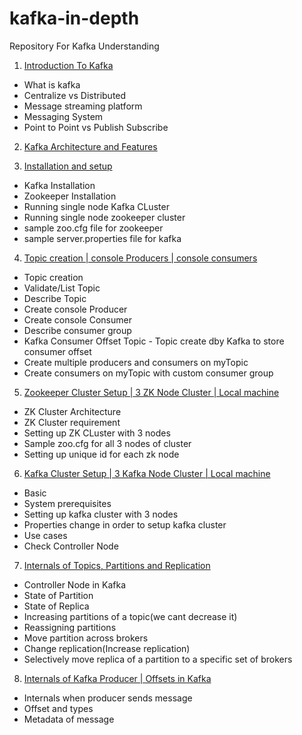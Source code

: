# kafka-in-depth
Repository For Kafka Understanding

1) [Introduction To Kafka](./src/main/learning/1_introduction)

- What is kafka
- Centralize vs Distributed
- Message streaming platform
- Messaging System
- Point to Point vs Publish Subscribe

2) [Kafka Architecture and Features](./src/main/learning/2_architecture)

3) [Installation and setup](./src/main/learning/3_InstallationAndSetup)
- Kafka Installation
- Zookeeper Installation
- Running single node Kafka CLuster
- Running single node zookeeper cluster
- sample zoo.cfg file for zookeeper
- sample server.properties file for kafka

4) [Topic creation | console Producers | console consumers](./src/main/learning/4_TopicAndConsoleProducerConsumer)
- Topic creation
- Validate/List Topic
- Describe Topic
- Create console Producer
- Create console Consumer
- Describe consumer group
- Kafka Consumer Offset Topic - Topic create dby Kafka to store consumer offset
- Create multiple producers and consumers on myTopic
- Create consumers on myTopic with custom consumer group

5) [Zookeeper Cluster Setup | 3 ZK Node Cluster | Local machine](./src/main/learning/5_ZK_Cluster_Setup)
- ZK Cluster Architecture
- ZK Cluster requirement
- Setting up ZK CLuster with 3 nodes
- Sample zoo.cfg for all 3 nodes of cluster
- Setting up unique id for each zk node

6) [Kafka Cluster Setup | 3 Kafka Node Cluster | Local machine](./src/main/learning/6_Kafka_Cluster_Setup)
- Basic
- System prerequisites
- Setting up kafka cluster with 3 nodes
- Properties change in order to setup kafka cluster
- Use cases
- Check Controller Node

7) [Internals of Topics, Partitions and Replication](./src/main/learning/7_InternalsOfTopicsPartitionsAndReplication)
- Controller Node in Kafka
- State of Partition
- State of Replica
- Increasing partitions of a topic(we cant decrease it)
- Reassigning partitions
- Move partition across brokers
- Change replication(Increase replication)
- Selectively move replica of a partition to a specific set of brokers

8) [Internals of Kafka Producer | Offsets in Kafka]()
- Internals when producer sends message
- Offset and types
- Metadata of message










